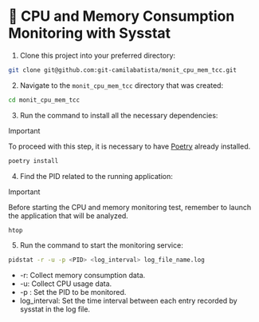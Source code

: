 # 📌 CPU and Memory Consumption Monitoring with Sysstat

1. Clone this project into your preferred directory:

```sh
git clone git@github.com:git-camilabatista/monit_cpu_mem_tcc.git
```

2. Navigate to the `monit_cpu_mem_tcc` directory that was created:

```sh
cd monit_cpu_mem_tcc
```

3. Run the command to install all the necessary dependencies:

> [!IMPORTANT]
> To proceed with this step, it is necessary to have [Poetry](https://python-poetry.org/) already installed.

```sh
poetry install
```

4. Find the PID related to the running application:

> [!IMPORTANT]
> Before starting the CPU and memory monitoring test, remember to launch the application that will be analyzed.

```sh
htop
```

5. Run the command to start the monitoring service:

```sh
pidstat -r -u -p <PID> <log_interval> log_file_name.log
```

* -r: Collect memory consumption data.
* -u: Collect CPU usage data.
* -p <PID>: Set the PID to be monitored.
* log_interval: Set the time interval between each entry recorded by sysstat in the log file.
